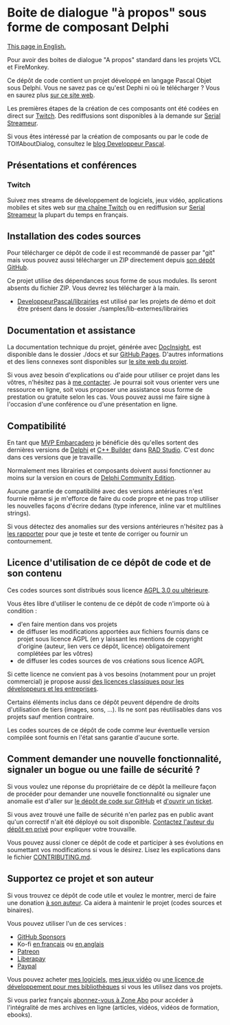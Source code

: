 # Boite de dialogue "à propos" sous forme de composant Delphi

[This page in English.](README.md)

Pour avoir des boites de dialogue "A propos" standard dans les projets VCL et FireMonkey.

Ce dépôt de code contient un projet développé en langage Pascal Objet sous Delphi. Vous ne savez pas ce qu'est Dephi ni où le télécharger ? Vous en saurez plus [sur ce site web](https://delphi-resources.developpeur-pascal.fr/).

Les premières étapes de la création de ces composants ont été codées en direct sur [Twitch](https://www.twitch.tv/patrickpremartin). Des rediffusions sont disponibles à la demande sur [Serial Streameur](https://serialstreameur.fr/boite-de-dialogue-a-propos-composant-delphi-vcl-et-fmx.html).

Si vous êtes intéressé par la création de composants ou par le code de TOlfAboutDialog, consultez le [blog Developpeur Pascal](https://developpeur-pascal.fr/boite-de-dialogue-a-propos-de.html).

## Présentations et conférences

### Twitch

Suivez mes streams de développement de logiciels, jeux vidéo, applications mobiles et sites web sur [ma chaîne Twitch](https://www.twitch.tv/patrickpremartin) ou en rediffusion sur [Serial Streameur](https://serialstreameur.fr/boite-de-dialogue-a-propos-composant-delphi-vcl-et-fmx.html) la plupart du temps en français.

## Installation des codes sources

Pour télécharger ce dépôt de code il est recommandé de passer par "git" mais vous pouvez aussi télécharger un ZIP directement depuis [son dépôt GitHub](https://github.com/DeveloppeurPascal/AboutDialog-Delphi-Component).

Ce projet utilise des dépendances sous forme de sous modules. Ils seront absents du fichier ZIP. Vous devrez les télécharger à la main.

* [DeveloppeurPascal/librairies](https://github.com/DeveloppeurPascal/librairies) est utilisé par les projets de démo et doit être présent dans le dossier ./samples/lib-externes/librairies

## Documentation et assistance

La documentation technique du projet, générée avec [DocInsight](https://devjetsoftware.com/products/documentation-insight/), est disponible dans le dossier ./docs et sur [GitHub Pages](https://developpeurpascal.github.io/AboutDialog-Delphi-Component). D'autres informations et des liens connexes sont disponibles sur [le site web du projet](https://dialogueapropos.developpeur-pascal.fr).

Si vous avez besoin d'explications ou d'aide pour utiliser ce projet dans les vôtres, n'hésitez pas à [me contacter](https://developpeur-pascal.fr/nous-contacter.php). Je pourrai soit vous orienter vers une ressource en ligne, soit vous proposer une assistance sous forme de prestation ou gratuite selon les cas. Vous pouvez aussi me faire signe à l'occasion d'une conférence ou d'une présentation en ligne.

## Compatibilité

En tant que [MVP Embarcadero](https://www.embarcadero.com/resources/partners/mvp-directory) je bénéficie dès qu'elles sortent des dernières versions de [Delphi](https://www.embarcadero.com/products/delphi) et [C++ Builder](https://www.embarcadero.com/products/cbuilder) dans [RAD Studio](https://www.embarcadero.com/products/rad-studio). C'est donc dans ces versions que je travaille.

Normalement mes librairies et composants doivent aussi fonctionner au moins sur la version en cours de [Delphi Community Edition](https://www.embarcadero.com/products/delphi/starter).

Aucune garantie de compatibilité avec des versions antérieures n'est fournie même si je m'efforce de faire du code propre et ne pas trop utiliser les nouvelles façons d'écrire dedans (type inference, inline var et multilines strings).

Si vous détectez des anomalies sur des versions antérieures n'hésitez pas à [les rapporter](https://github.com/DeveloppeurPascal/AboutDialog-Delphi-Component/issues) pour que je teste et tente de corriger ou fournir un contournement.

## Licence d'utilisation de ce dépôt de code et de son contenu

Ces codes sources sont distribués sous licence [AGPL 3.0 ou ultérieure](https://choosealicense.com/licenses/agpl-3.0/).

Vous êtes libre d'utiliser le contenu de ce dépôt de code n'importe où à condition :
* d'en faire mention dans vos projets
* de diffuser les modifications apportées aux fichiers fournis dans ce projet sous licence AGPL (en y laissant les mentions de copyright d'origine (auteur, lien vers ce dépôt, licence) obligatoirement complétées par les vôtres)
* de diffuser les codes sources de vos créations sous licence AGPL

Si cette licence ne convient pas à vos besoins (notamment pour un projet commercial) je propose aussi [des licences classiques pour les développeurs et les entreprises](https://dialogueapropos.developpeur-pascal.fr).

Certains éléments inclus dans ce dépôt peuvent dépendre de droits d'utilisation de tiers (images, sons, ...). Ils ne sont pas réutilisables dans vos projets sauf mention contraire.

Les codes sources de ce dépôt de code comme leur éventuelle version compilée sont fournis en l'état sans garantie d'aucune sorte.

## Comment demander une nouvelle fonctionnalité, signaler un bogue ou une faille de sécurité ?

Si vous voulez une réponse du propriétaire de ce dépôt la meilleure façon de procéder pour demander une nouvelle fonctionnalité ou signaler une anomalie est d'aller sur [le dépôt de code sur GitHub](https://github.com/DeveloppeurPascal/AboutDialog-Delphi-Component) et [d'ouvrir un ticket](https://github.com/DeveloppeurPascal/AboutDialog-Delphi-Component/issues).

Si vous avez trouvé une faille de sécurité n'en parlez pas en public avant qu'un correctif n'ait été déployé ou soit disponible. [Contactez l'auteur du dépôt en privé](https://developpeur-pascal.fr/nous-contacter.php) pour expliquer votre trouvaille.

Vous pouvez aussi cloner ce dépôt de code et participer à ses évolutions en soumettant vos modifications si vous le désirez. Lisez les explications dans le fichier [CONTRIBUTING.md](CONTRIBUTING.md).

## Supportez ce projet et son auteur

Si vous trouvez ce dépôt de code utile et voulez le montrer, merci de faire une donation [à son auteur](https://github.com/DeveloppeurPascal). Ca aidera à maintenir le projet (codes sources et binaires).

Vous pouvez utiliser l'un de ces services :

* [GitHub Sponsors](https://github.com/sponsors/DeveloppeurPascal)
* Ko-fi [en français](https://ko-fi.com/patrick_premartin_fr) ou [en anglais](https://ko-fi.com/patrick_premartin_en)
* [Patreon](https://www.patreon.com/patrickpremartin)
* [Liberapay](https://liberapay.com/PatrickPremartin)
* [Paypal](https://www.paypal.com/paypalme/patrickpremartin)

Vous pouvez acheter [mes logiciels](https://lic.olfsoftware.fr/products.php?lng=fr), [mes jeux vidéo](https://lic.gamolf.fr/products.php?lng=fr) ou [une licence de développement pour mes bibliothèques](https://lic.developpeur-pascal.fr/products.php?lng=fr) si vous les utilisez dans vos projets.

Si vous parlez français [abonnez-vous à Zone Abo](https://zone-abo.fr/nos-abonnements.php) pour accéder à l'intégralité de mes archives en ligne (articles, vidéos, vidéos de formation, ebooks).
